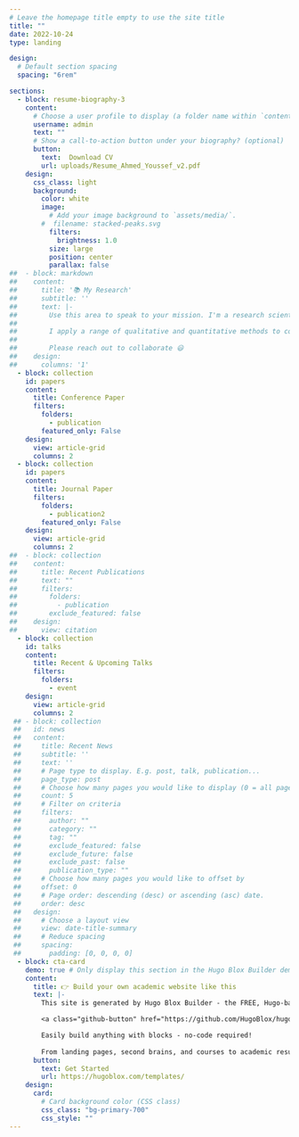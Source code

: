 ```yaml
---
# Leave the homepage title empty to use the site title
title: ""
date: 2022-10-24
type: landing

design:
  # Default section spacing
  spacing: "6rem"

sections:
  - block: resume-biography-3
    content:
      # Choose a user profile to display (a folder name within `content/authors/`)
      username: admin
      text: ""
      # Show a call-to-action button under your biography? (optional)
      button:
        text:  Download CV
        url: uploads/Resume_Ahmed_Youssef_v2.pdf
    design:
      css_class: light
      background:
        color: white
        image:
          # Add your image background to `assets/media/`.
        #  filename: stacked-peaks.svg
          filters:
            brightness: 1.0
          size: large
          position: center
          parallax: false
##  - block: markdown
##    content:
##      title: '📚 My Research'
##      subtitle: ''
##      text: |-
##        Use this area to speak to your mission. I'm a research scientist in the Moonshot team at DeepMind. I blog about machine learning, deep learning, and moonshots.
##
##        I apply a range of qualitative and quantitative methods to comprehensively investigate the role of science and technology in the economy.
##        
##        Please reach out to collaborate 😃
##    design:
##      columns: '1'
  - block: collection
    id: papers
    content:
      title: Conference Paper
      filters:
        folders:
          - publication
        featured_only: False
    design:
      view: article-grid
      columns: 2
  - block: collection
    id: papers
    content:
      title: Journal Paper
      filters:
        folders:
          - publication2
        featured_only: False
    design:
      view: article-grid
      columns: 2
##  - block: collection
##    content:
##      title: Recent Publications
##      text: ""
##      filters:
##        folders:
##          - publication
##        exclude_featured: false
##    design:
##      view: citation
  - block: collection
    id: talks
    content:
      title: Recent & Upcoming Talks
      filters:
        folders:
          - event
    design:
      view: article-grid
      columns: 2
 ## - block: collection
 ##   id: news
 ##   content:
 ##     title: Recent News
 ##     subtitle: ''
 ##     text: ''
 ##     # Page type to display. E.g. post, talk, publication...
 ##     page_type: post
 ##     # Choose how many pages you would like to display (0 = all pages)
 ##     count: 5
 ##     # Filter on criteria
 ##     filters:
 ##       author: ""
 ##       category: ""
 ##       tag: ""
 ##       exclude_featured: false
 ##       exclude_future: false
 ##       exclude_past: false
 ##       publication_type: ""
 ##     # Choose how many pages you would like to offset by
 ##     offset: 0
 ##     # Page order: descending (desc) or ascending (asc) date.
 ##     order: desc
 ##   design:
 ##     # Choose a layout view
 ##     view: date-title-summary
 ##     # Reduce spacing
 ##     spacing:
 ##       padding: [0, 0, 0, 0]
  - block: cta-card
    demo: true # Only display this section in the Hugo Blox Builder demo site
    content:
      title: 👉 Build your own academic website like this
      text: |-
        This site is generated by Hugo Blox Builder - the FREE, Hugo-based open source website builder trusted by 250,000+ academics like you.

        <a class="github-button" href="https://github.com/HugoBlox/hugo-blox-builder" data-color-scheme="no-preference: light; light: light; dark: dark;" data-icon="octicon-star" data-size="large" data-show-count="true" aria-label="Star HugoBlox/hugo-blox-builder on GitHub">Star</a>

        Easily build anything with blocks - no-code required!
        
        From landing pages, second brains, and courses to academic resumés, conferences, and tech blogs.
      button:
        text: Get Started
        url: https://hugoblox.com/templates/
    design:
      card:
        # Card background color (CSS class)
        css_class: "bg-primary-700"
        css_style: ""
---
```

